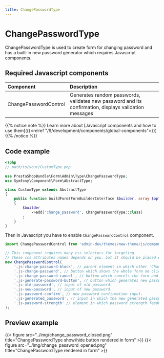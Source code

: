 ```yaml
---
title: ChangePasswordType
---
```


# ChangePasswordType

ChangePasswordType is used to create form for changing password and has a built-in new password generator which requires Javascript components.

## Required Javascript components
| Component                                                                   | Description                                                                                                             |
|:----------------------------------------------------------------------------|:------------------------------------------------------------------------------------------------------------------------|
| ChangePasswordControl | Generates random passwords, validates new password and its confirmation, displays validation messages |

{{% notice note %}}
Learn more about [Javascript components and how to use them]({{<relref "/9/development/components/global-components">}})
{{% /notice %}}

## Code example

```php
<?php
// path/to/your/CustomType.php
    
use PrestaShopBundle\Form\Admin\Type\ChangePasswordType;
use Symfony\Component\Form\AbstractType;

class CustomType extends AbstractType
{
    public function buildForm(FormBuilderInterface $builder, array $options)
    {
        $builder
            ->add('change_password', ChangePasswordType::class)
        ;
    }
}
```

Then in Javascript you have to enable `ChangePasswordControl` component.

```js
import ChangePasswordControl from 'admin-dev/themes/new-theme/js/components/form/change-password-control';

// This component requires many css selectors for targeting.
// These css attributes names depends on you, but it should be placed on correct elements to work properly.
new ChangePasswordControl(
    '.js-change-password-block', // parent element in which other 'ChangePasswordType' inputs are rendered.
    '.js-change-password', // button which shows the whole form on click and is hidden afterwards.
    '.js-change-password-cancel', // button which cancels the form and shows 'change-password' button again.
    '.js-generate-password-button', // button which generates new password on click.
    '.js-old-password', // input of old password.
    '.js-new-password', // input of new password.
    '.js-password-confirm', // new password confirmation input.
    '.js-generated_password', // input in which the new generated password should be displayed.
    '.js-password-strength' // element in which password strength feedback should be displayed.
);
```

## Preview example

{{< figure src="../img/change_password_closed.png" title="ChangePasswordType show/hide button rendered in form" >}}
{{< figure src="../img/change_password_opened.png" title="ChangePasswordType rendered in form" >}}
